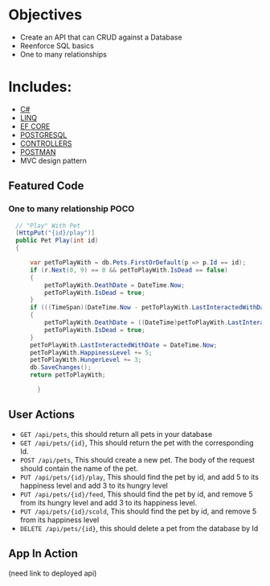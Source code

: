 # Objectives

- Create an API that can CRUD against a Database
- Reenforce SQL basics
- One to many relationships

# Includes: 

- [C#](https://docs.microsoft.com/en-us/dotnet/csharp/)
- [LINQ](https://docs.microsoft.com/en-us/dotnet/csharp/programming-guide/concepts/linq/)
- [EF CORE](https://docs.microsoft.com/en-us/ef/core/)
- [POSTGRESQL](https://www.postgresql.org/)
- [CONTROLLERS](https://docs.microsoft.com/en-us/dotnet/api/system.web.mvc.controller?view=aspnet-mvc-5.2)
- [POSTMAN](https://www.postman.com/)
- MVC design pattern

## Featured Code

### One to many relationship POCO

```C#
  // "Play" With Pet
  [HttpPut("{id}/play")]
  public Pet Play(int id)
  {

      var petToPlayWith = db.Pets.FirstOrDefault(p => p.Id == id);
      if (r.Next(0, 9) == 0 && petToPlayWith.IsDead == false)
      {
          petToPlayWith.DeathDate = DateTime.Now;
          petToPlayWith.IsDead = true;
      }
      if (((TimeSpan)(DateTime.Now - petToPlayWith.LastInteractedWithDate)).TotalDays >= 3)
      {
          petToPlayWith.DeathDate = ((DateTime)petToPlayWith.LastInteractedWithDate).AddDays(3);
          petToPlayWith.IsDead = true;
      }
      petToPlayWith.LastInteractedWithDate = DateTime.Now;
      petToPlayWith.HappinessLevel += 5;
      petToPlayWith.HungerLevel += 3;
      db.SaveChanges();
      return petToPlayWith;

        }
 ```
 
## User Actions

- `GET /api/pets`, this should return all pets in your database
- `GET /api/pets/{id}`, This should return the pet with the corresponding Id.
- `POST /api/pets`, This should create a new pet. The body of the request should contain the name of the pet.
- `PUT /api/pets/{id}/play`, This should find the pet by id, and add 5 to its happiness level and add 3 to its hungry level
- `PUT /api/pets/{id}/feed`, This should find the pet by id, and remove 5 from its hungry level and add 3 to its happiness level.
- `PUT /api/pets/{id}/scold`, This should find the pet by id, and remove 5 from its happiness level
- `DELETE /api/pets/{id}`, this should delete a pet from the database by Id

## App In Action

(need link to deployed api)
